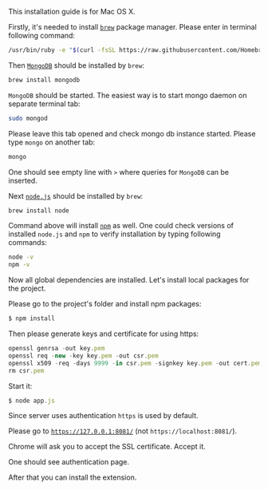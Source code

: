 This installation guide is for Mac OS X.

Firstly, it's needed to install [`brew`](http://brew.sh/) package manager. Please enter in terminal following command:
```sh
/usr/bin/ruby -e "$(curl -fsSL https://raw.githubusercontent.com/Homebrew/install/master/install)"
```

Then [`MongoDB`](https://www.mongodb.org/) should be installed by `brew`:
```sh
brew install mongodb
```

`MongoDB` should be started. The easiest way is to start mongo daemon on separate terminal tab:
```sh
sudo mongod
```

Please leave this tab opened and check mongo db instance started. Please type `mongo` on another tab:
```sh
mongo
```

One should see empty line with `>` where queries for `MongoDB` can be inserted.

Next [`node.js`](https://nodejs.org/en/) should be installed by `brew`:
```sh
brew install node
```

Command above will install [`npm`](https://www.npmjs.com/package/npm) as well. One could check versions of installed `node.js` and `npm` to verify installation by typing following commands:
```sh
node -v
npm -v
```

Now all global dependencies are installed. Let's install local packages for the project.

Please go to the project's folder and install npm packages:
```javascript
$ npm install
```

Then please generate keys and certificate for using https:
```javascript
openssl genrsa -out key.pem
openssl req -new -key key.pem -out csr.pem
openssl x509 -req -days 9999 -in csr.pem -signkey key.pem -out cert.pem
rm csr.pem
```

Start it:
```javascript
$ node app.js
```

Since server uses authentication `https` is used by default.

Please go to [`https://127.0.0.1:8081/`](https://127.0.0.1:8081/) (not `https://localhost:8081/`).

Chrome will ask you to accept the SSL certificate. Accept it.

One should see authentication page.

After that you can install the extension.